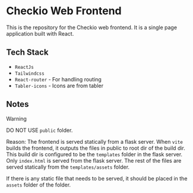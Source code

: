 # Checkio Web Frontend

This is the repository for the Checkio web frontend. It is a single page application built with React.

## Tech Stack
- `ReactJs`
- `Tailwindcss`
- `React-router` - For handling routing
- `Tabler-icons` - Icons are from tabler

## Notes

> [!WARNING]
> DO NOT USE `public` folder.
>
> Reason: The frontend is served statically from a flask server.
> When `vite` builds the frontend, it outputs the files in public to root dir of the build dir. This build dir is
> configured to be the `templates` folder in the flask server. Only `index.html` is served from the flask server. The rest
> of the files are served statically from the `templates/assets` folder.
> 
> If there is any static file that needs to be served, it should be placed in the `assets` folder of the folder.
